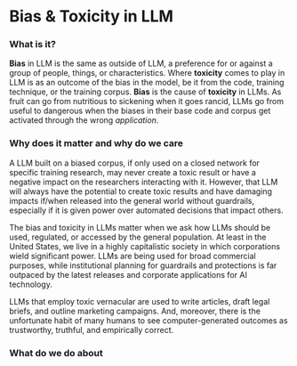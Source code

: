 # Bias & Toxicity in LLM

### What is it?

**Bias** in LLM is the same as outside of LLM, a preference for or against a group of people, things, or characteristics. Where **toxicity** comes to play in LLM is as an outcome of the bias in the model, be it from the code, training technique, or the training corpus. **Bias** is the cause of **toxicity** in LLMs. As fruit can go from nutritious to sickening when it goes rancid, LLMs go from useful to dangerous when the biases in their base code and corpus get activated through the wrong *application*.

### Why does it matter and why do we care

A LLM built on a biased corpus, if only used on a closed network for specific training research, may never create a toxic result or have a negative impact on the researchers interacting with it. However, that LLM will always have the potential to create toxic results and have damaging impacts if/when released into the general world without guardrails, especially if it is given power over automated decisions that impact others. 

The bias and toxicity in LLMs matter when we ask how LLMs should be used, regulated, or accessed by the general population. At least in the United States, we live in a highly capitalistic society in which corporations wield significant power. LLMs are being used for broad commercial purposes, while institutional planning for guardrails and protections is far outpaced by the latest releases and corporate applications for AI technology. 

LLMs that employ toxic vernacular are used to write articles, draft legal briefs, and outline marketing campaigns. And, moreover, there is the unfortunate habit of many humans to see computer-generated outcomes as trustworthy, truthful, and empirically correct.

### What do we do about
